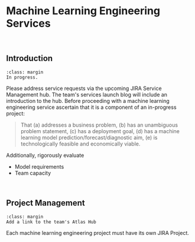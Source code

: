 Machine Learning Engineering Services
=====================================

<br>

## Introduction

```{note}
:class: margin
In progress.
```

Please address service requests via the upcoming JIRA Service Management hub.  The team's services
launch blog will include an introduction to the hub.  Before proceeding with a machine learning engineering service 
ascertain that it is a component of an in-progress project:

> That (a) addresses a business problem, (b) has an unambiguous problem statement, (c) has a deployment goal, (d) has a 
> machine learning model prediction/forecast/diagnostic aim, (e) is technologically feasible and economically viable.

Additionally, rigorously evaluate

* Model requirements
* Team capacity


<br>

## Project Management

```{admonition} Reminder
:class: margin
Add a link to the team's Atlas Hub
```

Each machine learning engineering project must have its own JIRA Project.

<br>
<br>
<br>
<br>

<br>
<br>
<br>
<br>
